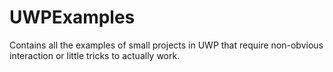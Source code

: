 # UWPExamples
Contains all the examples of small projects in UWP that require non-obvious interaction or little tricks to actually work.
